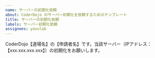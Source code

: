 ```yaml
---
name: サーバーの初期化依頼
about: CoderDojo のサーバー初期化を依頼するためのテンプレート
title: サーバーの初期化依頼
labels: サーバー初期化依頼
assignees: yasulab
---
```


CoderDojo【道場名】の【申請者名】です。当該サーバー（IPアドレス：【xxx.xxx.xxx.xxx】）の初期化をお願いします。
